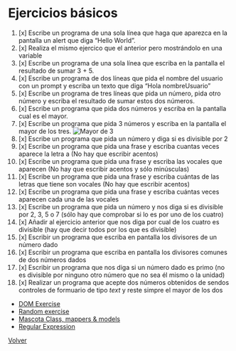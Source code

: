 # Ejercicios básicos

1. [x] Escribe un programa de una sola línea que haga que aparezca en la pantalla un alert que diga “Hello World”.
2. [x] Realiza el mismo ejercico que el anterior pero mostrándolo en una variable
3. [x] Escribe un programa de una sola línea que escriba en la pantalla el resultado de sumar 3 + 5.
4. [x] Escribe un programa de dos líneas que pida el nombre del usuario con un prompt y escriba un texto que diga “Hola nombreUsuario”
5. [x] Escribe un programa de tres líneas que pida un número, pida otro número y escriba el resultado de sumar estos dos números.
6. [x] Escribe un programa que pida dos números y escriba en la pantalla cual es el mayor.
7. [x] Escribe un programa que pida 3 números y escriba en la pantalla el mayor de los tres.
![Mayor de 3](./assets/mayor_de_tres.jpg)
8. [x] Escribe un programa que pida un número y diga si es divisible por 2
9. [x] Escribe un programa que pida una frase y escriba cuantas veces aparece la letra a (No hay que escribir acentos)
10. [x] Escribe un programa que pida una frase y escriba las vocales que aparecen (No hay que escribir acentos y sólo minúsculas)
11. [x] Escribe un programa que pida una frase y escriba cuántas de las letras que tiene son vocales (No hay que escribir acentos)
12. [x] Escribe un programa que pida una frase y escriba cuántas veces aparecen cada una de las vocales
13. [x] Escribe un programa que pida un número y nos diga si es divisible por 2, 3, 5 o 7 (sólo hay que comprobar si lo es por uno de los cuatro)
14. [x] Añadir al ejercicio anterior que nos diga por cual de los cuatro es divisible (hay que decir todos por los que es divisible)
15. [x] Escribir un programa que escriba en pantalla los divisores de un número dado
16. [x] Escribir un programa que escriba en pantalla los divisores comunes de dos números dados
17. [x] Escribir un programa que nos diga si un número dado es primo (no es divisible por ninguno otro número que no sea él mismo o la unidad)
18. [x] Realizar un programa que acepte dos números obtenidos de sendos controles de formuario de tipo _text_ y reste simpre el mayor de los dos

- [DOM Exercise](https://github.com/webferrol/dom-js-newbie)
- [Random exercise](https://github.com/webferrol/js-random-exercises)
- [Mascota Class, mappers & models](https://github.com/webferrol/js-vite-models-mappers-mascota-class)
- [Regular Expression](https://github.com/webferrol/js-exp-reg-exercise)

[Volver](README.md)
